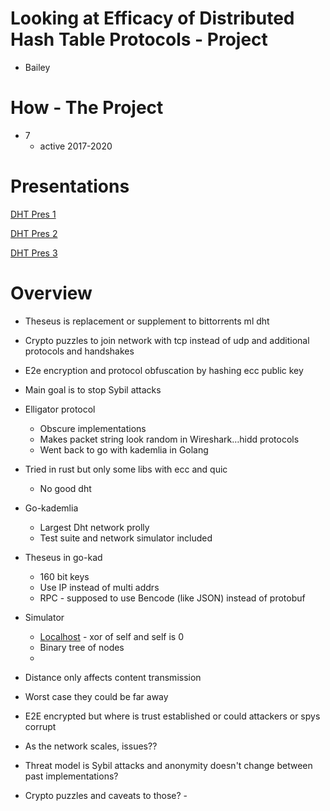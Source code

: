 # Looking at Efficacy of Distributed Hash Table Protocols - Project

- Bailey

# How - The Project

- 7
    - active 2017-2020

# Presentations

[DHT Pres 1](Looking%20at%20Efficacy%20of%20Distributed%20Hash%20Table%20Prot/DHT%20Pres%201.md)

[DHT Pres 2](Looking%20at%20Efficacy%20of%20Distributed%20Hash%20Table%20Prot/DHT%20Pres%202.md)

[DHT Pres 3 ](Looking%20at%20Efficacy%20of%20Distributed%20Hash%20Table%20Prot/DHT%20Pres%203.md)

# Overview

- Theseus is replacement or supplement to bittorrents ml dht
- Crypto puzzles to join network with tcp instead of udp and additional protocols and handshakes
- E2e encryption and protocol obfuscation by hashing ecc public key
- Main goal is to stop Sybil attacks

- Elligator protocol
    - Obscure implementations
    - Makes packet string look random in Wireshark…hidd protocols
    - Went back to go with kademlia in Golang
- Tried in rust but only some libs with ecc and quic
    - No good dht
- Go-kademlia
    - Largest Dht network prolly
    - Test suite and network simulator included
- Theseus in go-kad
    - 160 bit keys
    - Use IP instead of multi addrs
    - RPC - supposed to use Bencode (like JSON) instead of protobuf
- Simulator
    - [Localhost](http://Localhost) - xor of self and self is 0
    - Binary tree of nodes
    - 

- Distance only affects content transmission
- Worst case they could be far away
- E2E encrypted but where is trust established or could attackers or spys corrupt
- As the network scales, issues??
- Threat model is Sybil attacks and anonymity doesn't change between past implementations?
- Crypto puzzles and caveats to those? -